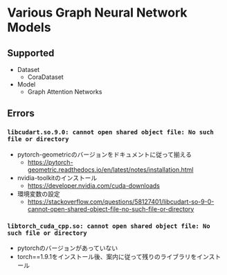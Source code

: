 # Various Graph Neural Network Models

## Supported

- Dataset
	- CoraDataset
- Model
	- Graph Attention Networks


## Errors

### `libcudart.so.9.0: cannot open shared object file: No such file or directory`

- pytorch-geometricのバージョンをドキュメントに従って揃える
	- https://pytorch-geometric.readthedocs.io/en/latest/notes/installation.html
- nvidia-toolkitのインストール
	- https://developer.nvidia.com/cuda-downloads
- 環境変数の設定
	- https://stackoverflow.com/questions/58127401/libcudart-so-9-0-cannot-open-shared-object-file-no-such-file-or-directory


### `libtorch_cuda_cpp.so: cannot open shared object file: No such file or directory`

- pytorchのバージョンがあっていない
- torch==1.9.1をインストール後、案内に従って残りのライブラリをインストール